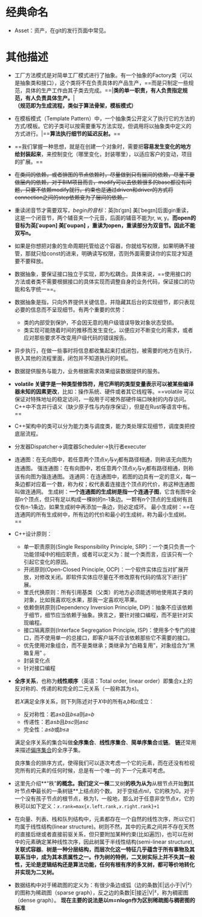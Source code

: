 # 经典命名

- Asset：资产，在git的发行页面中常见。

# 其他描述

- 工厂方法模式是对简单工厂模式进行了抽象。有一个抽象的Factory类（可以是抽象类和接口），这个类将不在负责具体的产品生产，==而是只制定一些规范，具体的生产工作由其子类去完成。==|**类的单一职责，有人负责指定规范，有人负责具体生产。**|**（规范即为生成流程，类似于算法骨架，模板模式）**


- 在模板模式（Template Pattern）中，一个抽象类公开定义了执行它的方法的方式/模板。它的子类可以按需要重写方法实现，但调用将以抽象类中定义的方式进行。|==**算法执行细节的延迟反射。**==

- ==我们掌握一种思想，就是在创建一个对象时，需要把**容易发生变化的地方给封装起来**，来控制变化（哪里变化，封装哪里），以适应客户的变动，项目的扩展。==

- ~~在类间的依赖，或者排图的节点依赖时，尽量做到只有层间的依赖，尽量不要做层内的依赖，对于BIM项目而言，modify可以去依赖很多的base都没有问题，只要不依赖modify就行。约束也是通过driven和driver的方式将connection之间的step依赖变为了层间的依赖。~~

- 重读闭音节才需要双写，*begin的音标*：英[bɪˈgɪn] 美[ˈbeɡɪn]后面gin重读，这是一个闭音节，两个辅音夹一个元音，后面的辅音不能为r, w, y。**而open的音标为英[ˈəʊpən] 美[ˈoʊpən] ，重读为open，重读部分为双音节。因此不能双写n。**

- 如果是你想把对象的生命周期托管给这个容器，你就给写权限，如果明确不接管，那就只给const的进来，明确读写权限，否则外面需要读你的实现才知道要不要释放。

- 数据抽象，要保证接口独立于实现，即为松耦合。具体来说，==使用接口的方法或者类不需要根据接口的具体实现而调整自身的业务代码，保证接口的功能和名字统一==。

- 数据抽象是指，只向外界提供关键信息，并隐藏其后台的实现细节，即只表现必要的信息而不呈现细节。有两个重要的优势：

  - 类的内部受到保护，不会因无意的用户级错误导致对象状态受损。
  - 类实现可能随着时间的推移而发生变化，以便应对不断变化的需求，或者应对那些要求不改变用户级代码的错误报告。

- 异步执行，在做一些事时将信息都收集起来打成闭包，被需要的地方在执行，嵌入其他的流程里面，闭包并不知道执行的时机。

- 数据提供服务与能力，业务根据需求效果组装数据提供的服务。

- **volatile 关键字是一种类型修饰符，用它声明的类型变量表示可以被某些编译器未知的因素更改**，比如：操作系统、硬件或者其它线程等。==volatile 可以保证对特殊地址的稳定访问，一般用于可被外部硬件端口映射的内存访问。C++中不含并行语义（缺少原子性与内存序保证），但是在Rust等语言中有。==

- C++架构中的类可以分为能力类与调度类，能力类处理实现细节，调度类把控底层流程。

- 分发器Dispatcher->调度器Scheduler->执行者executer

- 连通图：在无向图中，若任意两个顶点$v_i$与$v_j$都有路径相通，则称该无向图为连通图。
  强连通图：在有向图中，若任意两个顶点$v_i$与$v_j$都有路径相通，则称该有向图为强连通图。
  连通网：在连通图中，若图的边具有一定的意义，每一条边都对应着一个数，称为权；权代表着连接连个顶点的代价，称这种连通图叫做连通网。
  生成树：**一个连通图的生成树是指一个连通子图**，它含有图中全部n个顶点，但只有足以构成一棵树的n-1条边。一颗有n个顶点的生成树有且仅有n-1条边，如果生成树中再添加一条边，则必定成环。
  最小生成树：==在连通网的所有生成树中，所有边的代价和最小的生成树，称为最小生成树。==

- C++设计原则：

  - 单一职责原则(Single Responsibility Principle, SRP)：一个类只负责一个功能领域中的相应职责，或者可以定义为：就一个类而言，应该只有一个引起它变化的原因。
  - 开闭原则(Open-Closed Principle, OCP)：一个软件实体应当对扩展开放，对修改关闭。即软件实体应尽量在不修改原有代码的情况下进行扩展。
  - 里氏代换原则：所有引用基类（父类）的地方必须能透明地使用其子类的对象，比如我喜欢吃水果，那我一定喜欢吃苹果。
  - 依赖倒转原则(Dependency Inversion Principle, DIP)：抽象不应该依赖于细节，细节应当依赖于抽象。换言之，要针对接口编程，而不是针对实现编程。
  - 接口隔离原则(Interface Segregation Principle, ISP)：使用多个专门的接口，而不使用单一的总接口，即客户端不应该依赖那些它不需要的接口。
  - 优先使用对象组合，而不是类继承；类继承为“白箱复用”，对象组合为“黑箱复用” 。
  - 封装变化点
  - 针对接口编程

- **全序关系**，也称为**线性顺序**（英语：Total order, linear order）即集合x上的反对称的、传递的和完全的二元关系（一般称其为≤)。

  若𝑋满足全序关系，则下列陈述对于𝑋中的所有𝑎,𝑏和𝑐成立：

  - 反对称性：若𝑎≤𝑏且𝑏≤𝑎则𝑎=𝑏
  - 传递性：若𝑎≤𝑏且𝑏≤𝑐则𝑎≤𝑐
  - 完全性：𝑎≤𝑏或𝑏≤𝑎

  满足全序关系的集合叫做**全序集合**、**线性序集合**、**简单序集合**或**链**。 **链**还常用来描述[偏序集合](https://zh.wikipedia.org/wiki/偏序集合)的全序子集。

  良序集合的排序方式，使得我们可以逐次考虑一个它的元素，而在还没有检视完所有的元素的任何时候，总是有一个唯一的*下一个*元素可考虑。

- 这里先介绍**“秩”**的概念。我们定义一棵**二叉树**的秩为从为**从根节点开始**到**其叶节点**中**最长的一条树链**上结点的个数。
  对于空结点𝑛𝑖𝑙，它的秩为0。对于一个没有孩子节点的根节点，秩为1，一般地，那么对于任意非空节点𝑥，它的秩可以如下定义：`𝑥.rank=max⁡{𝑥.left.rank,𝑥.right.rank}+1`
  
- 在向量、列表、栈和队列结构中，元素都存在一个自然的线性次序，所以它们均属于线性结构(linear structure)。树则不然，其中的元素之间并不存在天然的直接后继或者直接前驱关系，但只要附加某种约束(比如遍历)，也可以在树中的元素确定某种线性次序，因此树属于半线性结构(semi-linear structure), **关联式容器**。**树是一种分层结构，而层次化这一特征几乎蕴含于所有事物及其联系当中，成为其本质属性之一。作为树的特例，二叉树实际上并不失其一般性，无论是逻辑结构还是算法功能，任何有根有序的多叉树，都可等价地转化并实现为二叉树。**

- 数据结构中对于稀疏图的定义为：有很少条边或弧（边的条数|E|远小于|V|²）的图称为稀疏图（sparse graph），反之边的条数|E|接近|V|²，称为稠密图（dense graph）。 **现在主要的说法是以m=nlogn作为区别稀疏图与稠密图的标准**

